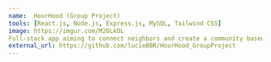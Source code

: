 ```yaml
---
name:  HourHood (Group Project)
tools: [React.js, Node.js, Express.js, MySQL, Tailwind CSS]
image: https://imgur.com/M26LkOL
Full-stack app aiming to connect neighbors and create a community based on sharing and helping each other.
external_url: https://github.com/lucieBBR/HourHood_GroupProject
---
```

